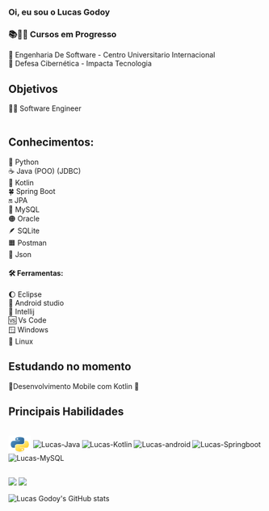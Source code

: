 ### Oi, eu sou o Lucas Godoy
### 📚👨‍🎓 Cursos em Progresso  <br> 
🚀 Engenharia De Software - Centro Universitario Internacional <br>
👾 Defesa Cibernética - Impacta Tecnologia <br>


## Objetivos 

👨‍💻 Software Engineer <br> <br>

## Conhecimentos:
🐍 Python <br>
☕ Java (POO) (JDBC) <br>
📱 Kotlin <br>
🍀 Spring Boot <br>
🔛 JPA <br>
🐬 MySQL <br>
🟠 Oracle <br>
🪶 SQLite <br>
🟧 Postman <br>
🔳 Json <br>

#### 🛠️ Ferramentas:  <br>
🌔 Eclipse <br>
📱 Android studio <br>
🔳 Intellij <br>
🆚 Vs Code <br>
🪟  Windows <br>
🐧 Linux <br>

## Estudando no momento
📱Desenvolvimento Mobile com Kotlin 🤖
## Principais Habilidades
<div style="display: inline_block"><br>
  <img align="center" alt="Lucas-Python" height="35" width="45" src="https://raw.githubusercontent.com/devicons/devicon/master/icons/python/python-original.svg">
  <img align="center" alt="Lucas-Java" height="40" width="45" src="https://cdn.iconscout.com/icon/free/png-256/free-java-60-1174953.png">
  <img align="center" alt="Lucas-Kotlin" height="55" width="95" src="https://cdn.icon-icons.com/icons2/2699/PNG/512/kotlinlang_logo_icon_170356.png">
  <img align="center" alt="Lucas-android" height="40" width="45" src="https://cdn.icon-icons.com/icons2/2415/PNG/512/android_plain_wordmark_logo_icon_146652.png">
  <img align="center" alt="Lucas-Springboot" height="35" width="60" src="https://miro.medium.com/v2/resize:fit:750/format:webp/1*ljHUhFnaBissdRBe7DIo6g.png">
  <img align="center" alt="Lucas-MySQL" height="60" width="60" src="https://www.svgrepo.com/show/303251/mysql-logo.svg">
         
  ##
<div> 
  <a href="https://instagram.com/eu.lucas_26?utm_source=qr&igshid=MzNlNGNkZWQ4Mg==" target="_blank"><img src="https://img.shields.io/badge/-Instagram-%23E4405F?style=for-the-badge&logo=instagram&logoColor=white" target="_blank"></a>
<a href = "mailto:lucassdegodoy@hotmail"><img src="https://img.shields.io/badge/Microsoft_Outlook-0078D4?style=for-the-badge&logo=microsoft-outlook&logoColor=white"></a>
</div>

![Lucas Godoy's GitHub stats](https://github-readme-stats.vercel.app/api?username=LucasGodoy1&show_icons=true&theme=radical)
